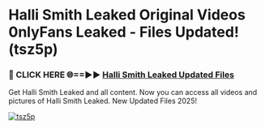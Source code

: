 # Halli Smith Leaked Original Videos 0nlyFans Leaked - Files Updated! (tsz5p)

<h3>🔴 CLICK HERE 🌐==►► <a href="https://tinyurl.com/ehrbuxhb" rel="nofollow">Halli Smith Leaked Updated Files</a></h3>

Get Halli Smith Leaked and all content. Now you can access all videos and pictures of Halli Smith Leaked. New Updated Files 2025!

[![tsz5p](https://i.imgur.com/lVYEuWS.gif)](https://tinyurl.com/ehrbuxhb)
